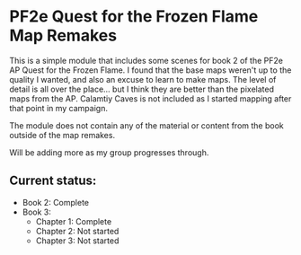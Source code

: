 # PF2e Quest for the Frozen Flame Map Remakes

This is a simple module that includes some scenes for book 2 of the PF2e AP Quest for the Frozen Flame. I found that the base maps weren't up to the quality I wanted, and also an excuse to learn to make maps. The level of detail is all over the place... but I think they are better than the pixelated maps from the AP. Calamtiy Caves is not included as I started mapping after that point in my campaign.

The module does not contain any of the material or content from the book outside of the map remakes. 

Will be adding more as my group progresses through.

## Current status:
- Book 2: Complete
- Book 3:
  - Chapter 1: Complete
  - Chapter 2: Not started
  - Chapter 3: Not started
